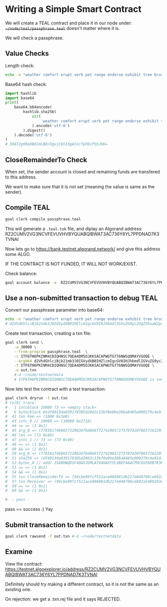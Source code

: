 # Writing a Simple Smart Contract

We will create a TEAL contract and place it in our node under: ~~`~/node/teal/passphrase.teal`~~ doesn't matter where it is.

We will check a passphrase.

## Value Checks

Length check:
```bash
echo -n "weather comfort erupt verb pet range endorse exhibit tree brush crane man" | wc
```

Base64 hash check:
```python
import hashlib
import base64
print(
    base64.b64encode(
        hashlib.sha256(
            str(
                'weather comfort erupt verb pet range endorse exhibit tree brush crane man'
            ).encode('utf-8')
        ).digest()
    ).decode('utf-8')
)
# 30AT2gOReDBdJmLBO/DgvjC6hIXgACecTpFDcP1bJHU=
```

## CloseRemainderTo Check

When set, the sender account is closed and remaining funds are transfered to this address.

We want to make sure that it is not set (meaning the value is same as the sender).

## Compile TEAL

```bash
goal clerk compile passphrase.teal
```

This will generate a `.teal.tok` file, and diplay an Algorand address: RZ2CUMV2VG3NCVFEVUVHVBYQUABQIBWAT3AC736Y6YL7PPDNAD7K3TVNAI

Now lets go to https://bank.testnet.algorand.network/ and give this address some ALGO.

IF THE CONTRACT IS NOT FUNDED, IT WILL NOT WORK/EXIST.

Check balance:
```bash
goal account balance -a  RZ2CUMV2VG3NCVFEVUVHVBYQUABQIBWAT3AC736Y6YL7PPDNAD7K3TVNAI
```

## Use a non-submitted transaction to debug TEAL

Convert our passphrase parameter into base64:
```bash
echo -n "weather comfort erupt verb pet range endorse exhibit tree brush crane man" | base64
# d2VhdGhlciBjb21mb3J0IGVydXB0IHZlcmIgcGV0IHJhbmdlIGVuZG9yc2UgZXhoaWJpdCB0cmVlIGJydXNoIGNyYW5lIG1hbg==
```

Create test transaction, creating a txn file:
```bash
goal clerk send \
    -a 30000 \
    --from-program passphrase.teal  \
    -c STF6TH6PKINM4CDIQHNSC7QEA4DM5OJKKSACAPWGTG776NWSQOMAYVGOQE \
    --argb64 d2VhdGhlciBjb21mb3J0IGVydXB0IHZlcmIgcGV0IHJhbmdlIGVuZG9yc2UgZXhoaWJpdCB0cmVlIGJydXNoIGNyYW5lIG1hbg==  \
    -t STF6TH6PKINM4CDIQHNSC7QEA4DM5OJKKSACAPWGTG776NWSQOMAYVGOQE \
    -o out.txn
    #-d ~/node/testnetdata
    # STF6TH6PKINM4CDIQHNSC7QEA4DM5OJKKSACAPWGTG776NWSQOMAYVGOQE is some random address sending an amount
```

Now lets test the contract with a test transaction:
```bash
goal clerk dryrun -t out.txn
# tx[0] trace:
#   1 intcblock 10000 73 => <empty stack>
#   6 bytecblock 0xdf4013da039178305d2662c13bf0e0be30ba8485e000279c4e914370fd5b2475 => <empty stack>
#  41 txn Fee => (1000 0x3e8)
#  43 intc_0 // 10000 => (10000 0x2710)
#  44 <= => (1 0x1)
#  45 arg_0 => (7765617468657220636f6d666f72742065727570742076657262207065742072616e676520656e646f72736520657868696269742074726565206272757368206372616e65206d616e)
#  46 len => (73 0x49)
#  47 intc_1 // 73 => (73 0x49)
#  48 == => (1 0x1)
#  49 && => (1 0x1)
#  50 arg_0 => (7765617468657220636f6d666f72742065727570742076657262207065742072616e676520656e646f72736520657868696269742074726565206272757368206372616e65206d616e)
#  51 sha256 => (df4013da039178305d2662c13bf0e0be30ba8485e000279c4e914370fd5b2475)
#  52 bytec_0 // addr 35ABHWQDSF4DAXJGMLATX4HAXYYLVBEF4AACPHCOSFBXB7K3ER2SPJXOSA => (df4013da039178305d2662c13bf0e0be30ba8485e000279c4e914370fd5b2475)
#  53 == => (1 0x1)
#  54 && => (1 0x1)
#  55 txn CloseRemainderTo => (94cbe99fcf521ace086881db217e040706ceb92a5480203ec699bfff36d28398)
#  57 txn Receiver => (94cbe99fcf521ace086881db217e040706ceb92a5480203ec699bfff36d28398)
#  59 == => (1 0x1)
#  60 && => (1 0x1)

#  - pass -
```

pass == success :) Yay

## Submit transaction to the network

```bash
goal clerk rawsend -f out.txn #-d ~/node/testnetdata
```

## Examine

View the contract:
https://testnet.algoexplorer.io/address/RZ2CUMV2VG3NCVFEVUVHVBYQUABQIBWAT3AC736Y6YL7PPDNAD7K3TVNAI

Definitely should try making a different contract, so it is not the same as an existing one.

On rejection: we get a .txn.rej file and it says REJECTED.